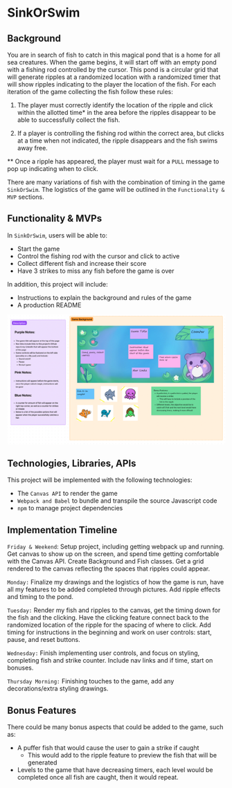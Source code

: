 # SinkOrSwim

## Background 
You are in search of fish to catch in this magical pond that is a home for all sea creatures.
When the game begins, it will start off with an empty pond with a fishing rod controlled by the cursor. This pond is a circular grid that will generate ripples at a randomized location with a randomized timer that will show ripples indicating to the player the location of the fish. For each iteration of the game collecting the fish follow these rules: 

1) The player must correctly identify the location of the ripple and click within the allotted time* in the area before the ripples disappear to be able to successfully collect the fish. 

2) If a player is controlling the fishing rod within the correct area, but clicks at a time when not indicated, the ripple disappears and the fish swims away free. 

** Once a ripple has appeared, the player must wait for a `PULL` message to pop up indicating when to click. 

There are many variations of fish with the combination of timing in the game `SinkOrSwim`. The logistics of the game will be outlined in the `Functionality & MVP` sections. 

## Functionality & MVPs 

In `SinkOrSwim`, users will be able to:
- Start the game 
- Control the fishing rod with the cursor and click to active 
- Collect different fish and increase their score 
- Have 3 strikes to miss any fish before the game is over 

In addition, this project will include:

- Instructions to explain the background and rules of the game
- A production README 

![img](pictures/outline.png)

## Technologies, Libraries, APIs

This project will be implemented with the following technologies: 

- The `Canvas API` to render the game
- `Webpack and Babel` to bundle and transpile the source Javascript code 
-  `npm` to manage project dependencies 

## Implementation Timeline 

`Friday & Weekend`: Setup project, including getting webpack up and running. Get canvas to show up on the screen, and spend time getting comfortable with the Canvas API. Create Background and Fish classes. Get a grid rendered to the canvas reflecting the spaces that ripples could appear. 

`Monday:` Finalize my drawings and the logistics of how the game is run, have all my features to be added completed through pictures. Add ripple effects and timing to the pond.

`Tuesday:` Render my fish and ripples to the canvas, get the timing down for the fish and the clicking. Have the clicking feature connect back to the randomized location of the ripple for the spacing of where to click. Add timing for instructions in the beginning and work on user controls: start, pause, and reset buttons. 

`Wednesday:` Finish implementing user controls, and focus on styling, completing fish and strike counter. Include nav links and if time, start on bonuses.

`Thursday Morning:` Finishing touches to the game, add any decorations/extra styling drawings. 

## Bonus Features 

There could be many bonus aspects that could be added to the game, such as: 
- A puffer fish that would cause the user to gain a strike if caught 
    - This would add to the ripple feature to preview the fish that will be generated 
- Levels to the game that have decreasing timers, each level would be completed once all fish are caught, then it would repeat. 